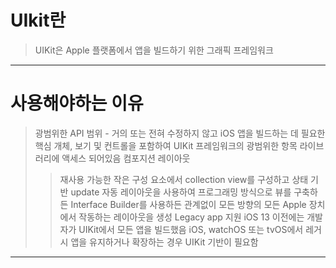 # UIkit란

> UIKit은 Apple 플랫폼에서 앱을 빌드하기 위한 그래픽 프레임워크

---

# 사용해야하는 이유

> 광범위한 API 범위 - 거의 또는 전혀 수정하지 않고 iOS 앱을 빌드하는 데 필요한 핵심 개체, 보기 및 컨트롤을 포함하여 UIKit 프레임워크의 광범위한 항목 라이브러리에 액세스 되어있음
> 컴포지션 레이아웃
>
> > 재사용 가능한 작은 구성 요소에서 collection view를 구성하고 상태 기반 update
> > 자동 레이아웃을 사용하여 프로그래밍 방식으로 뷰를 구축하든 Interface Builder를 사용하든 관계없이 모든 방향의 모든 Apple 장치에서 작동하는 레이아웃을 생성
> > Legacy app 지원
> > iOS 13 이전에는 개발자가 UIKit에서 모든 앱을 빌드했음
> > iOS, watchOS 또는 tvOS에서 레거시 앱을 유지하거나 확장하는 경우 UIKit 기반이 필요함

---

